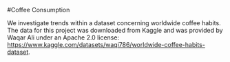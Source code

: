 #Coffee Consumption

We investigate trends within a dataset concerning worldwide coffee habits. The data for this project was downloaded from Kaggle and was provided by Waqar Ali under an Apache 2.0 license: https://www.kaggle.com/datasets/waqi786/worldwide-coffee-habits-dataset.
